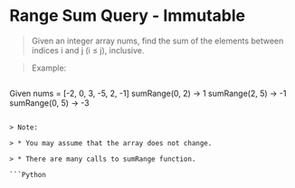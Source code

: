# Range Sum Query - Immutable

> Given an integer array nums, find the sum of the elements between indices i and j (i ≤ j), inclusive.

> Example:

> ```
Given nums = [-2, 0, 3, -5, 2, -1]
sumRange(0, 2) -> 1
sumRange(2, 5) -> -1
sumRange(0, 5) -> -3
```

> Note:

> * You may assume that the array does not change.

> * There are many calls to sumRange function.

```Python

```
